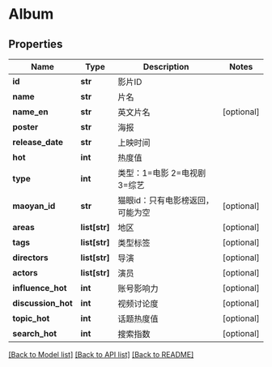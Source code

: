# Album

## Properties
Name | Type | Description | Notes
------------ | ------------- | ------------- | -------------
**id** | **str** | 影片ID | 
**name** | **str** | 片名 | 
**name_en** | **str** | 英文片名 | [optional] 
**poster** | **str** | 海报 | 
**release_date** | **str** | 上映时间 | 
**hot** | **int** | 热度值 | 
**type** | **int** | 类型：1&#x3D;电影 2&#x3D;电视剧 3&#x3D;综艺 | 
**maoyan_id** | **str** | 猫眼id：只有电影榜返回，可能为空 | [optional] 
**areas** | **list[str]** | 地区 | [optional] 
**tags** | **list[str]** | 类型标签 | [optional] 
**directors** | **list[str]** | 导演 | [optional] 
**actors** | **list[str]** | 演员 | [optional] 
**influence_hot** | **int** | 账号影响力 | [optional] 
**discussion_hot** | **int** | 视频讨论度 | [optional] 
**topic_hot** | **int** | 话题热度值 | [optional] 
**search_hot** | **int** | 搜索指数 | [optional] 

[[Back to Model list]](../README.md#documentation-for-models) [[Back to API list]](../README.md#documentation-for-api-endpoints) [[Back to README]](../README.md)

